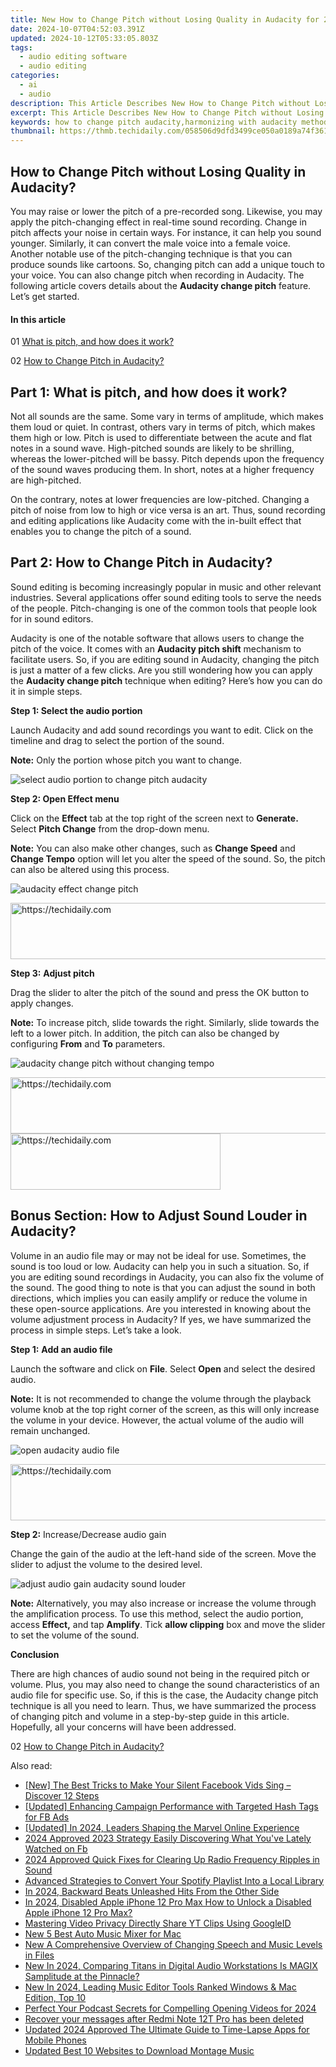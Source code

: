 ```yaml
---
title: New How to Change Pitch without Losing Quality in Audacity for 2024
date: 2024-10-07T04:52:03.391Z
updated: 2024-10-12T05:33:05.803Z
tags: 
  - audio editing software
  - audio editing
categories: 
  - ai
  - audio
description: This Article Describes New How to Change Pitch without Losing Quality in Audacity for 2024
excerpt: This Article Describes New How to Change Pitch without Losing Quality in Audacity for 2024
keywords: how to change pitch audacity,harmonizing with audacity methods for shifting pitch without losing clarity,enhancing vocal quality post pitch correction using audacity,elevating audio excellence adjusting pitch in audacity without compromising quality,fine tuning tone in audacity keeping the quality intact while changing pitch,how to change pitch without losing quality in audacity,how to slow down a song without changing pitch
thumbnail: https://thmb.techidaily.com/058506d9dfd3499ce050a0189a74f361c7f5cd9f1ab1cb47d3f2f93a3bce610c.jpg
---
```


## How to Change Pitch without Losing Quality in Audacity?

You may raise or lower the pitch of a pre-recorded song. Likewise, you may apply the pitch-changing effect in real-time sound recording. Change in pitch affects your noise in certain ways. For instance, it can help you sound younger. Similarly, it can convert the male voice into a female voice. Another notable use of the pitch-changing technique is that you can produce sounds like cartoons. So, changing pitch can add a unique touch to your voice. You can also change pitch when recording in Audacity. The following article covers details about the **Audacity change pitch** feature. Let’s get started.

#### In this article

01 [What is pitch, and how does it work?](#part1)

02 [How to Change Pitch in Audacity?](#part2)

## Part 1: What is pitch, and how does it work?

Not all sounds are the same. Some vary in terms of amplitude, which makes them loud or quiet. In contrast, others vary in terms of pitch, which makes them high or low. Pitch is used to differentiate between the acute and flat notes in a sound wave. High-pitched sounds are likely to be shrilling, whereas the lower-pitched will be bassy. Pitch depends upon the frequency of the sound waves producing them. In short, notes at a higher frequency are high-pitched.

On the contrary, notes at lower frequencies are low-pitched. Changing a pitch of noise from low to high or vice versa is an art. Thus, sound recording and editing applications like Audacity come with the in-built effect that enables you to change the pitch of a sound.

## Part 2: How to Change Pitch in Audacity?

Sound editing is becoming increasingly popular in music and other relevant industries. Several applications offer sound editing tools to serve the needs of the people. Pitch-changing is one of the common tools that people look for in sound editors.

Audacity is one of the notable software that allows users to change the pitch of the voice. It comes with an **Audacity pitch shift** mechanism to facilitate users. So, if you are editing sound in Audacity, changing the pitch is just a matter of a few clicks. Are you still wondering how you can apply the **Audacity change pitch** technique when editing? Here’s how you can do it in simple steps.

**Step 1: Select the audio portion**

Launch Audacity and add sound recordings you want to edit. Click on the timeline and drag to select the portion of the sound.

**Note:** Only the portion whose pitch you want to change.

![select audio portion to change pitch audacity](https://images.wondershare.com/filmora/article-images/select-audio-portion-to-change-pitch-audacity.jpg)

**Step 2: Open Effect menu**

Click on the **Effect** tab at the top right of the screen next to **Generate.** Select **Pitch Change** from the drop-down menu.

**Note:** You can also make other changes, such as **Change Speed** and **Change Tempo** option will let you alter the speed of the sound. So, the pitch can also be altered using this process.

![audacity effect change pitch](https://images.wondershare.com/filmora/article-images/audacity-effect-change-pitch.jpg)

<!-- affiliate ads begin -->
<a href="https://appsumo.8odi.net/c/5597632/2049369/7443" target="_top" id="2049369">
  <img src="//a.impactradius-go.com/display-ad/7443-2049369" border="0" alt="https://techidaily.com" width="728" height="90"/>
</a>
<img height="0" width="0" src="https://appsumo.8odi.net/i/5597632/2049369/7443" style="position:absolute;visibility:hidden;" border="0" />
<!-- affiliate ads end -->

**Step 3:** **Adjust pitch**

Drag the slider to alter the pitch of the sound and press the OK button to apply changes.

**Note:** To increase pitch, slide towards the right. Similarly, slide towards the left to a lower pitch. In addition, the pitch can also be changed by configuring **From** and **To** parameters.

![audacity change pitch without changing tempo](https://images.wondershare.com/filmora/article-images/audacity-change-pitch-without-changing-tempo.jpg)

<!-- affiliate ads begin -->
<a href="https://malaysia-healthcare-travel-council.pxf.io/c/5597632/1557747/17382" target="_top" id="1557747">
  <img src="//a.impactradius-go.com/display-ad/17382-1557747" border="0" alt="https://techidaily.com" width="728" height="90"/>
</a>
<img height="0" width="0" src="https://malaysia-healthcare-travel-council.pxf.io/i/5597632/1557747/17382" style="position:absolute;visibility:hidden;" border="0" />
<!-- affiliate ads end -->

<!-- affiliate ads begin -->
<a href="https://aligracehair.sjv.io/c/5597632/2135358/19272" target="_top" id="2135358">
  <img src="//a.impactradius-go.com/display-ad/19272-2135358" border="0" alt="https://techidaily.com" width="336" height="90"/>
</a>
<img height="0" width="0" src="https://aligracehair.sjv.io/i/5597632/2135358/19272" style="position:absolute;visibility:hidden;" border="0" />
<!-- affiliate ads end -->

## Bonus Section: How to Adjust Sound Louder in Audacity?

Volume in an audio file may or may not be ideal for use. Sometimes, the sound is too loud or low. Audacity can help you in such a situation. So, if you are editing sound recordings in Audacity, you can also fix the volume of the sound. The good thing to note is that you can adjust the sound in both directions, which implies you can easily amplify or reduce the volume in these open-source applications. Are you interested in knowing about the volume adjustment process in Audacity? If yes, we have summarized the process in simple steps. Let’s take a look.

**Step 1:** **Add an audio file**

Launch the software and click on **File**. Select **Open** and select the desired audio.

**Note:** It is not recommended to change the volume through the playback volume knob at the top right corner of the screen, as this will only increase the volume in your device. However, the actual volume of the audio will remain unchanged.

![open audacity audio file](https://images.wondershare.com/filmora/article-images/open-audacity-audio-file.jpg)

<!-- affiliate ads begin -->
<a href="https://unicoeye.pxf.io/c/5597632/2134236/18498" target="_top" id="2134236">
  <img src="//a.impactradius-go.com/display-ad/18498-2134236" border="0" alt="https://techidaily.com" width="728" height="90"/>
</a>
<img height="0" width="0" src="https://unicoeye.pxf.io/i/5597632/2134236/18498" style="position:absolute;visibility:hidden;" border="0" />
<!-- affiliate ads end -->

**Step 2:** Increase/Decrease audio gain

Change the gain of the audio at the left-hand side of the screen. Move the slider to adjust the volume to the desired level.

![adjust audio gain audacity sound louder](https://images.wondershare.com/filmora/article-images/adjust-audio-gain-audacity-sound-louder.jpg)

**Note:** Alternatively, you may also increase or increase the volume through the amplification process. To use this method, select the audio portion, access **Effect,** and tap **Amplify**. Tick **allow clipping** box and move the slider to set the volume of the sound.

**Conclusion**

There are high chances of audio sound not being in the required pitch or volume. Plus, you may also need to change the sound characteristics of an audio file for specific use. So, if this is the case, the Audacity change pitch technique is all you need to learn. Thus, we have summarized the process of changing pitch and volume in a step-by-step guide in this article. Hopefully, all your concerns will have been addressed.

02 [How to Change Pitch in Audacity?](#part2)

<ins class="adsbygoogle"
      style="display:block"
      data-ad-client="ca-pub-7571918770474297"
      data-ad-slot="8358498916"
      data-ad-format="auto"
      data-full-width-responsive="true"></ins>

<span class="atpl-alsoreadstyle">Also read:</span>
<div><ul>
<li><a href="https://facebook-clips.techidaily.com/new-the-best-tricks-to-make-your-silent-facebook-vids-sing-discover-12-steps/"><u>[New] The Best Tricks to Make Your Silent Facebook Vids Sing – Discover 12 Steps</u></a></li>
<li><a href="https://facebook-video-recording.techidaily.com/updated-enhancing-campaign-performance-with-targeted-hash-tags-for-fb-ads/"><u>[Updated] Enhancing Campaign Performance with Targeted Hash Tags for FB Ads</u></a></li>
<li><a href="https://youtube-webster.techidaily.com/ed-in-2024-leaders-shaping-the-marvel-online-experience/"><u>[Updated] In 2024, Leaders Shaping the Marvel Online Experience</u></a></li>
<li><a href="https://facebook-video-recording.techidaily.com/2024-approved-2023-strategy-easily-discovering-what-youve-lately-watched-on-fb/"><u>2024 Approved 2023 Strategy Easily Discovering What You've Lately Watched on Fb</u></a></li>
<li><a href="https://audio-shaping.techidaily.com/2024-approved-quick-fixes-for-clearing-up-radio-frequency-ripples-in-sound/"><u>2024 Approved Quick Fixes for Clearing Up Radio Frequency Ripples in Sound</u></a></li>
<li><a href="https://audio-shaping.techidaily.com/advanced-strategies-to-convert-your-spotify-playlist-into-a-local-library/"><u>Advanced Strategies to Convert Your Spotify Playlist Into a Local Library</u></a></li>
<li><a href="https://audio-shaping.techidaily.com/in-2024-backward-beats-unleashed-hits-from-the-other-side/"><u>In 2024, Backward Beats Unleashed Hits From the Other Side</u></a></li>
<li><a href="https://ios-unlock.techidaily.com/in-2024-disabled-apple-iphone-12-pro-max-how-to-unlock-a-disabled-apple-iphone-12-pro-max-by-drfone-ios/"><u>In 2024, Disabled Apple iPhone 12 Pro Max How to Unlock a Disabled Apple iPhone 12 Pro Max?</u></a></li>
<li><a href="https://youtube-clips.techidaily.com/mastering-video-privacy-directly-share-yt-clips-using-googleid/"><u>Mastering Video Privacy Directly Share YT Clips Using GoogleID</u></a></li>
<li><a href="https://audio-shaping.techidaily.com/new-5-best-auto-music-mixer-for-mac/"><u>New 5 Best Auto Music Mixer for Mac</u></a></li>
<li><a href="https://audio-shaping.techidaily.com/new-a-comprehensive-overview-of-changing-speech-and-music-levels-in-files/"><u>New A Comprehensive Overview of Changing Speech and Music Levels in Files</u></a></li>
<li><a href="https://audio-shaping.techidaily.com/new-in-2024-comparing-titans-in-digital-audio-workstations-is-magix-samplitude-at-the-pinnacle/"><u>New In 2024, Comparing Titans in Digital Audio Workstations Is MAGIX Samplitude at the Pinnacle?</u></a></li>
<li><a href="https://audio-shaping.techidaily.com/new-in-2024-leading-music-editor-tools-ranked-windows-and-mac-edition-top-10/"><u>New In 2024, Leading Music Editor Tools Ranked Windows & Mac Edition, Top 10</u></a></li>
<li><a href="https://extra-support.techidaily.com/perfect-your-podcast-secrets-for-compelling-opening-videos-for-2024/"><u>Perfect Your Podcast Secrets for Compelling Opening Videos for 2024</u></a></li>
<li><a href="https://review-topics.techidaily.com/recover-your-messages-after-redmi-note-12t-pro-has-been-deleted-by-fonelab-android-recover-messages/"><u>Recover your messages after Redmi Note 12T Pro has been deleted</u></a></li>
<li><a href="https://video-creation-software.techidaily.com/updated-2024-approved-the-ultimate-guide-to-time-lapse-apps-for-mobile-phones/"><u>Updated 2024 Approved The Ultimate Guide to Time-Lapse Apps for Mobile Phones</u></a></li>
<li><a href="https://audio-shaping.techidaily.com/updated-best-10-websites-to-download-montage-music/"><u>Updated Best 10 Websites to Download Montage Music</u></a></li>
</ul></div>


